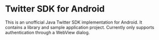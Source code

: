 # Twitter SDK for Android

This is an unofficial Java Twitter SDK implementation for Android. It contains a library and sample application project. Currently only supports authentication through a WebView dialog.